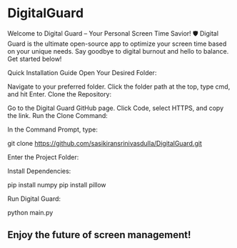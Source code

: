 ﻿# DigitalGuard
Welcome to Digital Guard – Your Personal Screen Time Savior! 🛡️
Digital Guard is the ultimate open-source app to optimize your screen time based on your unique needs. Say goodbye to digital burnout and hello to balance. Get started below!

Quick Installation Guide
Open Your Desired Folder:

Navigate to your preferred folder.
Click the folder path at the top, type cmd, and hit Enter.
Clone the Repository:

Go to the Digital Guard GitHub page.
Click Code, select HTTPS, and copy the link.
Run the Clone Command:

In the Command Prompt, type:

git clone https://github.com/sasikiransrinivasdulla/DigitalGuard.git

Enter the Project Folder:

Install Dependencies:


pip install numpy 
pip install pillow

Run Digital Guard:

python main.py 

Enjoy the future of screen management!
-
